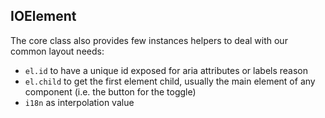 ## IOElement

<p>
The core class also provides few instances helpers to deal with our common layout needs:
</p>

<ul>
  <li class="fragment fade-in"><code>el.id</code> to have a unique id exposed for aria attributes or labels reason</li>
  <li class="fragment fade-in"><code>el.child</code> to get the first element child, usually the main element of any component (i.e. the button for the toggle)</li>
  <li class="fragment fade-in"><code>i18n</code> as interpolation value</li>
</ul>